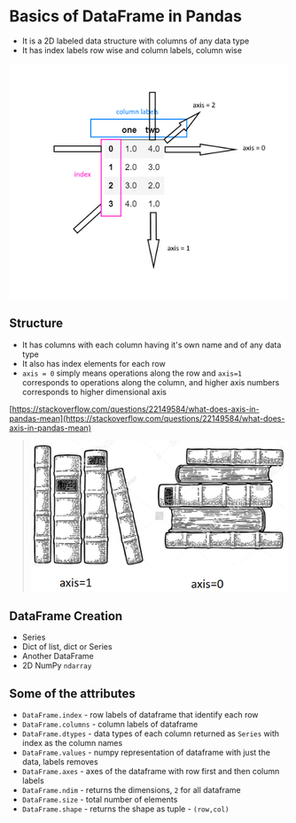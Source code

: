 # Basics of DataFrame in Pandas

* It is a 2D labeled data structure with columns of any data type
* It has index labels row wise and column labels, column wise

![dataframe](images/structure.png)

## Structure

* It has columns with each column having it's own name and of any data type
* It also has index elements for each row
* ```axis = 0``` simply means operations along the row and ```axis=1``` corresponds to operations along the column, and higher axis numbers corresponds to higher dimensional axis

[https://stackoverflow.com/questions/22149584/what-does-axis-in-pandas-mean](https://stackoverflow.com/questions/22149584/what-does-axis-in-pandas-mean)

> ![axis in dataframe](images/axis.png)

## DataFrame Creation

* Series
* Dict of list, dict or Series
* Another DataFrame
* 2D NumPy ```ndarray```

## Some of the attributes

* ```DataFrame.index``` - row labels of dataframe that identify each row
* ```DataFrame.columns``` - column labels of dataframe
* ```DataFrame.dtypes``` - data types of each column returned as ```Series``` with index as the column names
* ```DataFrame.values``` - numpy representation of dataframe with just the data, labels removes
* ```DataFrame.axes``` - axes of the dataframe with row first and then column labels
* ```DataFrame.ndim``` - returns the dimensions, ```2``` for all dataframe
* ```DataFrame.size``` - total number of elements
* ```DataFrame.shape``` - returns the shape as tuple - ```(row,col)```